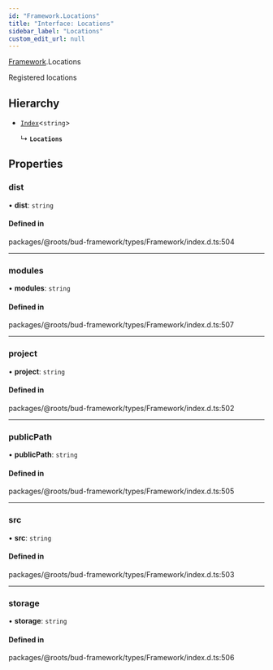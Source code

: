 ```yaml
---
id: "Framework.Locations"
title: "Interface: Locations"
sidebar_label: "Locations"
custom_edit_url: null
---
```


[Framework](../namespaces/Framework.md).Locations

Registered locations

## Hierarchy

- [`Index`](../namespaces/Framework.md#index)<`string`\>

  ↳ **`Locations`**

## Properties

### dist

• **dist**: `string`

#### Defined in

packages/@roots/bud-framework/types/Framework/index.d.ts:504

___

### modules

• **modules**: `string`

#### Defined in

packages/@roots/bud-framework/types/Framework/index.d.ts:507

___

### project

• **project**: `string`

#### Defined in

packages/@roots/bud-framework/types/Framework/index.d.ts:502

___

### publicPath

• **publicPath**: `string`

#### Defined in

packages/@roots/bud-framework/types/Framework/index.d.ts:505

___

### src

• **src**: `string`

#### Defined in

packages/@roots/bud-framework/types/Framework/index.d.ts:503

___

### storage

• **storage**: `string`

#### Defined in

packages/@roots/bud-framework/types/Framework/index.d.ts:506
